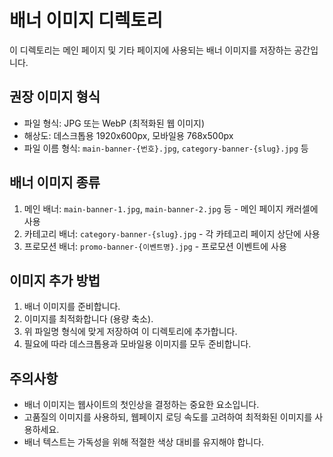 # 배너 이미지 디렉토리

이 디렉토리는 메인 페이지 및 기타 페이지에 사용되는 배너 이미지를 저장하는 공간입니다.

## 권장 이미지 형식

- 파일 형식: JPG 또는 WebP (최적화된 웹 이미지)
- 해상도: 데스크톱용 1920x600px, 모바일용 768x500px
- 파일 이름 형식: `main-banner-{번호}.jpg`, `category-banner-{slug}.jpg` 등

## 배너 이미지 종류

1. 메인 배너: `main-banner-1.jpg`, `main-banner-2.jpg` 등 - 메인 페이지 캐러셀에 사용
2. 카테고리 배너: `category-banner-{slug}.jpg` - 각 카테고리 페이지 상단에 사용
3. 프로모션 배너: `promo-banner-{이벤트명}.jpg` - 프로모션 이벤트에 사용

## 이미지 추가 방법

1. 배너 이미지를 준비합니다.
2. 이미지를 최적화합니다 (용량 축소).
3. 위 파일명 형식에 맞게 저장하여 이 디렉토리에 추가합니다.
4. 필요에 따라 데스크톱용과 모바일용 이미지를 모두 준비합니다.

## 주의사항

- 배너 이미지는 웹사이트의 첫인상을 결정하는 중요한 요소입니다.
- 고품질의 이미지를 사용하되, 웹페이지 로딩 속도를 고려하여 최적화된 이미지를 사용하세요.
- 배너 텍스트는 가독성을 위해 적절한 색상 대비를 유지해야 합니다.